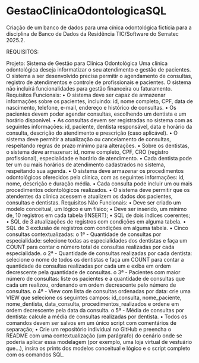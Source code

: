# GestaoClinicaOdontologicaSQL
Criação de um banco de dados para uma cínica odontológica fictícia para a disciplina de Banco de Dados da Residência TIC/Software do Serratec 2025.2.

REQUISITOS:

Projeto: Sistema de Gestão para Clínica Odontológica
Uma clínica odontológica deseja informatizar o seu atendimento e gestão de pacientes. O sistema a ser desenvolvido precisa permitir o agendamento de consultas, registro de atendimentos e controle de profissionais e pacientes. O sistema não incluirá funcionalidades para gestão financeira ou faturamento.
Requisitos Funcionais:
•
O sistema deve ser capaz de armazenar informações sobre os pacientes, incluindo: id, nome completo, CPF, data de nascimento, telefone, e-mail, endereço e histórico de consultas.
•
Os pacientes devem poder agendar consultas, escolhendo um dentista e um horário disponível.
•
As consultas devem ser registradas no sistema com as seguintes informações: id, paciente, dentista responsável, data e horário da consulta, descrição do atendimento e prescrição (caso aplicável).
•
O sistema deve permitir a atualização ou cancelamento de consultas, respeitando regras de prazo mínimo para alterações.
•
Sobre os dentistas, o sistema deve armazenar: id, nome completo, CPF, CRO (registro profissional), especialidade e horário de atendimento.
•
Cada dentista pode ter um ou mais horários de atendimento cadastrados no sistema, respeitando sua agenda.
•
O sistema deve armazenar os procedimentos odontológicos oferecidos pela clínica, com as seguintes informações: id, nome, descrição e duração média.
•
Cada consulta pode incluir um ou mais procedimentos odontológicos realizados.
•
O sistema deve permitir que os atendentes da clínica acessem e atualizem os dados dos pacientes, consultas e dentistas.
Requisitos Não Funcionais:
•
Deve ser criado um modelo conceitual, um lógico e um físico;
•
Deve ser inserido, um mínimo de, 10 registros em cada tabela (INSERT);
•
SQL de dois índices coerentes;
• SQL de 3 atualizações de registros com condições em alguma tabela.
• SQL de 3 exclusão de registros com condições em alguma tabela.
• Cinco consultas contextualizadas:
o 1ª - Quantidade de consultas por especialidade: selecione todas as especialidades
dos dentistas e faça um COUNT para contar o número total de consultas realizadas por
cada especialidade.
o 2ª - Quantidade de consultas realizadas por cada dentista: selecione o nome de todos
os dentistas e faça um COUNT para contar a quantidade de consultas realizadas por
cada um e exiba em ordem decrescente pela quantidade de consultas.
o 3ª - Pacientes com maior número de consultas: liste os pacientes e a quantidade de
consultas que cada um realizou, ordenando em ordem decrescente pelo número de
consultas.
o 4ª - View com lista de consultas ordenadas por data: crie uma VIEW que selecione os
seguintes campos: id_consulta, nome_paciente, nome_dentista, data_consulta,
procedimentos_realizados e ordene em ordem decrescente pela data da consulta.
o 5ª - Média de consultas por dentista: calcule a média de consultas realizadas por
dentista.
• Todos os comandos devem ser salvos em um único script com comentários de separação;
• Crie um repositório individual no GitHub e preencha o README com uma contextualização (um
parágrafo) do cenário onde se poderia aplicar essa modelagem (por exemplo, uma loja virtual
de vestuário que...), insira os prints dos modelos conceitual e lógico e o script completo com os
comandos SQL.
